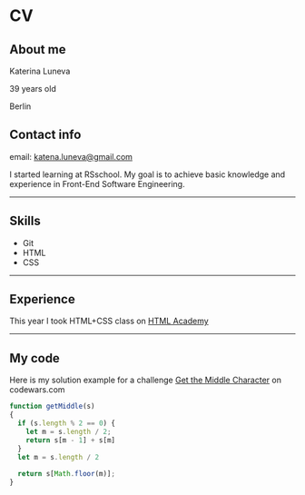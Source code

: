 # CV

## About me

Katerina Luneva

39 years old

Berlin

## Contact info

email: katena.luneva@gmail.com

I started learning at RSschool.
My goal is to achieve basic knowledge and experience in Front-End Software Engineering.

---

## Skills

- Git
- HTML
- CSS

---

## Experience

This year I took HTML+CSS class on [HTML Academy](https://htmlacademy.ru/)

---

## My code

Here is my solution example for a challenge [Get the Middle Character](https://www.codewars.com/kata/56747fd5cb988479af000028) on codewars.com

```javascript
function getMiddle(s)
{
  if (s.length % 2 == 0) {
    let m = s.length / 2;
    return s[m - 1] + s[m]
  }
  let m = s.length / 2
  
  return s[Math.floor(m)];
}
```
